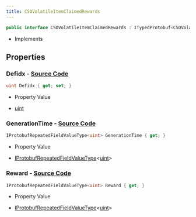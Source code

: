 ```yaml
---
title: CSOVolatileItemClaimedRewards
---
```


```csharp
public interface CSOVolatileItemClaimedRewards : ITypedProtobuf<CSOVolatileItemClaimedRewards>, INativeHandle
```

- Implements

## Properties

### **Defidx** - [Source Code](https://github.com/swiftly-solution/swiftlys2/blob/main/managed/src/SwiftlyS2.Generated/Protobufs/Interfaces/CSOVolatileItemClaimedRewards.cs#L13)

```csharp
uint Defidx { get; set; }
```

- Property Value

- [uint](https://learn.microsoft.com/dotnet/api/system.uint32)

### **GenerationTime** - [Source Code](https://github.com/swiftly-solution/swiftlys2/blob/main/managed/src/SwiftlyS2.Generated/Protobufs/Interfaces/CSOVolatileItemClaimedRewards.cs#L19)

```csharp
IProtobufRepeatedFieldValueType<uint> GenerationTime { get; }
```

- Property Value

- [IProtobufRepeatedFieldValueType](/docs/api/shared/netmessages/iprotobufrepeatedfieldvaluetype-1)<[uint](https://learn.microsoft.com/dotnet/api/system.uint32)>

### **Reward** - [Source Code](https://github.com/swiftly-solution/swiftlys2/blob/main/managed/src/SwiftlyS2.Generated/Protobufs/Interfaces/CSOVolatileItemClaimedRewards.cs#L16)

```csharp
IProtobufRepeatedFieldValueType<uint> Reward { get; }
```

- Property Value

- [IProtobufRepeatedFieldValueType](/docs/api/shared/netmessages/iprotobufrepeatedfieldvaluetype-1)<[uint](https://learn.microsoft.com/dotnet/api/system.uint32)>

